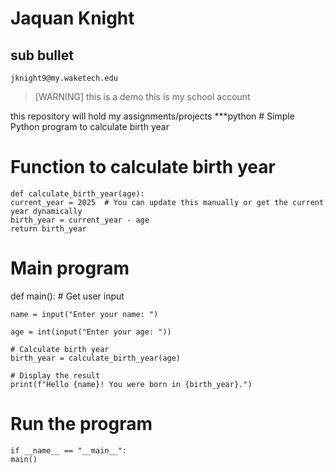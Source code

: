 # Jaquan Knight

## sub bullet
    jknight9@my.waketech.edu

   >[WARNING]
   >this is a demo
this is my school account

this repository will hold my assignments/projects
 ***python # Simple Python program to calculate birth year

# Function to calculate birth year

    def calculate_birth_year(age):
    current_year = 2025  # You can update this manually or get the current year dynamically
    birth_year = current_year - age
    return birth_year

# Main program
def main():
    # Get user input
  
    name = input("Enter your name: ")
    
    age = int(input("Enter your age: "))
    
    # Calculate birth year
    birth_year = calculate_birth_year(age)
    
    # Display the result
    print(f"Hello {name}! You were born in {birth_year}.")

# Run the program
    if __name__ == "__main__":
    main()


